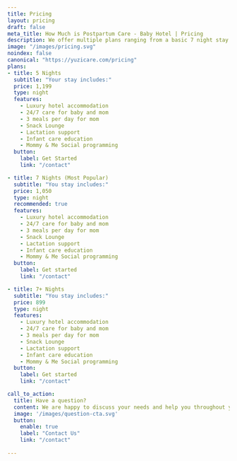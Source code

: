 ```yaml
---
title: Pricing
layout: pricing
draft: false
meta_title: How Much is Postpartum Care - Baby Hotel | Pricing
description: We offer multiple plans ranging from a basic 7 night stay all the way up to 30 nights. Contact our booking agents today!
image: "/images/pricing.svg"
noindex: false
canonical: "https://yuzicare.com/pricing"
plans:
- title: 5 Nights
  subtitle: "Your stay includes:"
  price: 1,199
  type: night
  features:
    - Luxury hotel accommodation
    - 24/7 care for baby and mom
    - 3 meals per day for mom
    - Snack Lounge
    - Lactation support 
    - Infant care education 
    - Mommy & Me Social programming
  button:
    label: Get Started
    link: "/contact"

- title: 7 Nights (Most Popular)
  subtitle: "You stay includes:"
  price: 1,050
  type: night
  recommended: true
  features:
    - Luxury hotel accommodation
    - 24/7 care for baby and mom
    - 3 meals per day for mom
    - Snack Lounge
    - Lactation support 
    - Infant care education
    - Mommy & Me Social programming
  button:
    label: Get started
    link: "/contact"

- title: 7+ Nights
  subtitle: "You stay includes:"
  price: 899
  type: night
  features:
    - Luxury hotel accommodation
    - 24/7 care for baby and mom
    - 3 meals per day for mom
    - Snack Lounge
    - Lactation support 
    - Infant care education
    - Mommy & Me Social programming
  button:
    label: Get started
    link: "/contact"

call_to_action:
  title: Have a question?
  content: We are happy to discuss your needs and help you throughout your postpartum journey.
  image: '/images/question-cta.svg'
  button:
    enable: true
    label: "Contact Us"
    link: "/contact"
    
---
```

